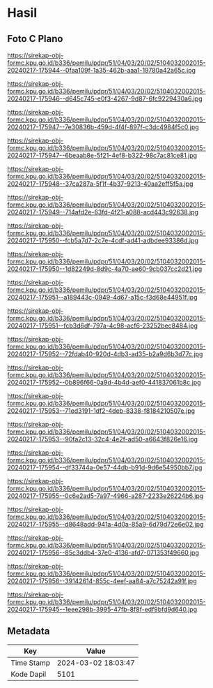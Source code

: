 # Hasil

## Foto C Plano

https://sirekap-obj-formc.kpu.go.id/b336/pemilu/pdpr/51/04/03/20/02/5104032002015-20240217-175944--0faa109f-1a35-462b-aaa1-19780a42a65c.jpg

https://sirekap-obj-formc.kpu.go.id/b336/pemilu/pdpr/51/04/03/20/02/5104032002015-20240217-175946--d645c745-e0f3-4267-9d87-6fc9229430a6.jpg

https://sirekap-obj-formc.kpu.go.id/b336/pemilu/pdpr/51/04/03/20/02/5104032002015-20240217-175947--7e30836b-459d-4f4f-897f-c3dc4984f5c0.jpg

https://sirekap-obj-formc.kpu.go.id/b336/pemilu/pdpr/51/04/03/20/02/5104032002015-20240217-175947--6beaab8e-5f21-4ef8-b322-98c7ac81ce81.jpg

https://sirekap-obj-formc.kpu.go.id/b336/pemilu/pdpr/51/04/03/20/02/5104032002015-20240217-175948--37ca287a-5f1f-4b37-9213-40aa2eff5f5a.jpg

https://sirekap-obj-formc.kpu.go.id/b336/pemilu/pdpr/51/04/03/20/02/5104032002015-20240217-175949--714afd2e-63fd-4f21-a088-acd443c92638.jpg

https://sirekap-obj-formc.kpu.go.id/b336/pemilu/pdpr/51/04/03/20/02/5104032002015-20240217-175950--fcb5a7d7-2c7e-4cdf-ad41-adbdee93386d.jpg

https://sirekap-obj-formc.kpu.go.id/b336/pemilu/pdpr/51/04/03/20/02/5104032002015-20240217-175950--1d82249d-8d9c-4a70-ae60-9cb037cc2d21.jpg

https://sirekap-obj-formc.kpu.go.id/b336/pemilu/pdpr/51/04/03/20/02/5104032002015-20240217-175951--a189443c-0949-4d67-a15c-f3d68e44951f.jpg

https://sirekap-obj-formc.kpu.go.id/b336/pemilu/pdpr/51/04/03/20/02/5104032002015-20240217-175951--fcb3d6df-797a-4c98-acf6-23252bec8484.jpg

https://sirekap-obj-formc.kpu.go.id/b336/pemilu/pdpr/51/04/03/20/02/5104032002015-20240217-175952--72fdab40-920d-4db3-ad35-b2a9d6b3d77c.jpg

https://sirekap-obj-formc.kpu.go.id/b336/pemilu/pdpr/51/04/03/20/02/5104032002015-20240217-175952--0b896f66-0a9d-4b4d-aef0-441837061b8c.jpg

https://sirekap-obj-formc.kpu.go.id/b336/pemilu/pdpr/51/04/03/20/02/5104032002015-20240217-175953--71ed3191-1df2-4deb-8338-f8184210507e.jpg

https://sirekap-obj-formc.kpu.go.id/b336/pemilu/pdpr/51/04/03/20/02/5104032002015-20240217-175953--90fa2c13-32c4-4e2f-ad50-a6643f826e16.jpg

https://sirekap-obj-formc.kpu.go.id/b336/pemilu/pdpr/51/04/03/20/02/5104032002015-20240217-175954--df33744a-0e57-44db-b91d-9d6e54950bb7.jpg

https://sirekap-obj-formc.kpu.go.id/b336/pemilu/pdpr/51/04/03/20/02/5104032002015-20240217-175955--0c6e2ad5-7a97-4966-a287-2233e26224b6.jpg

https://sirekap-obj-formc.kpu.go.id/b336/pemilu/pdpr/51/04/03/20/02/5104032002015-20240217-175955--d8648add-941a-4d0a-85a9-6d79d72e6e02.jpg

https://sirekap-obj-formc.kpu.go.id/b336/pemilu/pdpr/51/04/03/20/02/5104032002015-20240217-175956--85c3ddb4-37e0-4136-afd7-071353f49660.jpg

https://sirekap-obj-formc.kpu.go.id/b336/pemilu/pdpr/51/04/03/20/02/5104032002015-20240217-175956--39142614-855c-4eef-aa84-a7c75242a91f.jpg

https://sirekap-obj-formc.kpu.go.id/b336/pemilu/pdpr/51/04/03/20/02/5104032002015-20240217-175945--1eee298b-3995-47fb-8f8f-edf9bfd9d640.jpg


## Metadata

| Key        | Value               |
| ---------- | ------------------- |
| Time Stamp | 2024-03-02 18:03:47 |
| Kode Dapil | 5101                |



